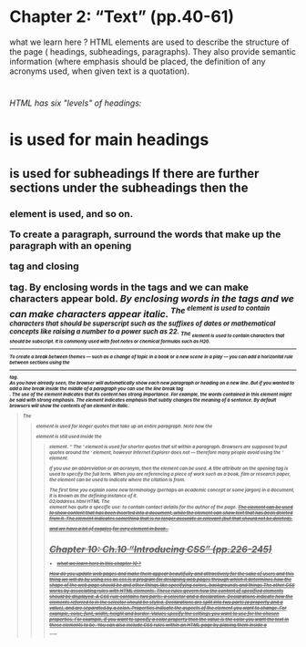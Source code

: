 
# Chapter 2: “Text” (pp.40-61)

what we learn here ?
HTML elements are used to describe the structure of
the page ( headings, subheadings, paragraphs).
 They also provide semantic information (where
emphasis should be placed, the definition of any
acronyms used, when given text is a quotation).


<h1>
<h2>
<h3>
<h4>
<h5>
<h6>
HTML has six "levels" of
headings:
<h1> is used for main headings
<h2> is used for subheadings
If there are further sections
under the subheadings then the
<h3> element is used, and so
on.
<p>
To create a paragraph, surround
the words that make up the
paragraph with an opening <p>
tag and closing </p> tag.

<b>
By enclosing words in the tags
<b> and </b> we can make
characters appear bold.

<i>
By enclosing words in the tags
<i> and </i> we can make
characters appear italic.

<sup>
The <sup> element is used
to contain characters that
should be superscript such
as the suffixes of dates or
mathematical concepts like
raising a number to a power such
as 22.
<sub>
The <sub> element is used to
contain characters that should
be subscript. It is commonly
used with foot notes or chemical
formulas such as H20.

<hr />
To create a break between
themes — such as a change of
topic in a book or a new scene
in a play — you can add a
horizontal rule between sections
using the <hr /> tag.

<br />
As you have already seen, the
browser will automatically show
each new paragraph or heading
on a new line. But if you wanted
to add a line break inside the
middle of a paragraph you can
use the line break tag <br />.

<strong>
The use of the <strong>
element indicates that its
content has strong importance.
For example, the words
contained in this element might
be said with strong emphasis.

<em>
The <em> element indicates
emphasis that subtly changes
the meaning of a sentence.
By default browsers will show
the contents of an <em> element
in italic.

<blockquote>
The <blockquote> element is
used for longer quotes that take
up an entire paragraph. Note
how the <p> element is still
used inside the <blockquote>
element.

<q>
The <q> element is used for
shorter quotes that sit within
a paragraph. Browsers are
supposed to put quotes around
the <q> element, however
Internet Explorer does not —
therefore many people avoid
using the <q> element.


If you use an abbreviation or
an acronym, then the <abbr>
element can be used. A title
attribute on the opening tag is
used to specify the full term.
<cite>
When you are referencing a
piece of work such as a book,
film or research paper, the
<cite> element can be used
to indicate where the citation is
from.

<dfn>
The first time you explain some
new terminology (perhaps an
academic concept or some
jargon) in a document, it is
known as the defining instance
of it.

<address> 02/address.html HTML
The <address> element has
quite a specific use: to contain
contact details for the author of
the page.

<ins>
<del>
The <ins> element can be used
to show content that has been
inserted into a document, while
the <del> element can show text
that has been deleted from it.

<s>
The <s> element indicates
something that is no longer
accurate or relevant (but that
should not be deleted).

and we have a lot of exaples for evry element in book .




# Chapter 10: Ch.10 “Introducing CSS” (pp.226-245)


* what we learn here in this chapter 10 ?

How do you update web pages and make them appear beautifully and attractively for the sake of users and this thing we will do by using css as css is a program for designing web pages through which it determines how the shape of the web page should be and other things like specifying colors, backgrounds and things  The other 
CSS works by associating rules with HTML elements. These rules govern
how the content of specified elements should be displayed. A CSS rule
contains two parts: a selector and a declaration.
Declarations indicate how
the elements referred to in
the selector should be styled.
Declarations are split into two
parts (a property and a value),
and are separated by a colon.
Properties indicate the aspects
of the element you want to
change. For example, color, font,
width, height and border.
Values specify the settings
you want to use for the chosen
properties. For example, if you
want to specify a color property
then the value is the color you
want the text in these elements
to be.
You can also include CSS rules
within an HTML page by placing
them inside a <style> element,
which usually sits inside the
<head> element of the page.
The <style> element should use
the type attribute to indicate
that the styles are specified in
CSS. The value should be text/
css.
When building a site with more
than one page, you should use
an external CSS style sheet. This:
●● Allows all pages to use the
same style rules (rather than
repeating them in each page).
●● Keeps the content separate
from how the page looks.
●● Means you can change the
styles used across all pages
by altering just one file
(rather than each individual
page).
Different types of selectors allow you to target your
rules at different elements.
 Declarations are made up of two parts: the properties
of the element that you want to change, and the values
of those properties. For example, the font-family
property sets the choice of font, and the value arial
specifies Arial as the preferred typeface.
CSS rules usually appear in a separate document,
although they may appear within an HTML page.

# Chapter 2: “Basic JavaScript Instructions” (pp.53-84)

# VARIABLES


what we learen here : 

1. The name must begin with
a letter, dollar sign ($) or (_). 

2. If your variable name is made
up of more than one word, use a
capital letter for the first letter of
every word after the first word.

* what is An array ?
t is a type of variable that stores a list of variables, not just one value, and it is very useful when you create a file that contains many values ​​and variables, and you will not face a problem in that.

* It is important to know that array and the values ​​in it are numbered starting from zero, not a single number. This thing is done automatically and is called the index. Here we also learn how to retrieve a file and also each array has a property called the length that carries the number of the array elements. 
# array

An array is a special type of variable. It doesn't
just store one value; it stores a list of values.

Values in an array are accessed as if they are in
a numbered list. It is important to know that the
numbering of this list starts at zero (not one).
* operators;

Expressions rely on things called operators; they allow programmers to
create a single value from one or more values. 

# Chapter 4: “Decisions and Loops (pp.145-162)





| Syntax      | Description                                      |
|-------------|--------------------------------------------------|
|     !       | is not equal to  (not the same)                  |
|     ==      | is equal to  (the same   )                       |
|     ===     | is strict equal to  (the same data and ralue  )  |
|    ! ==     | is strict not equal to                           |
|      >      | is greter than                                   |
|      <      | is less than                                     |
|      >=     | is greater that or equal                         |
|      <=     | is less than or equal                            |
|      &&     | is logical and                                   |
|      ||     | is logical or                                    |
|      !      | is logical not                                   |
   


  * and we learen about loops meane : Loops are handy, if you want to run the same code over and over again, each time with a different value.

  * and we learen about different kinds of loops:

* for - loops through a block of code a number of times

* while - loops through a block of code while a specified condition is 
true 




































